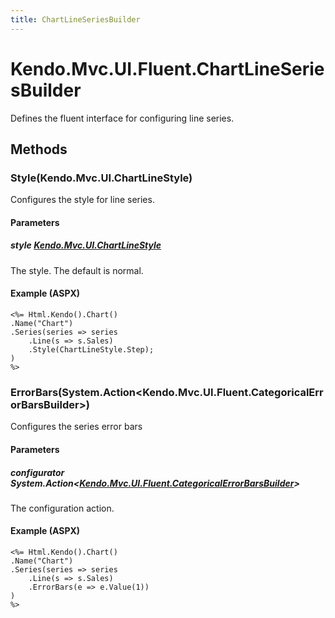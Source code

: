 ```yaml
---
title: ChartLineSeriesBuilder
---
```


# Kendo.Mvc.UI.Fluent.ChartLineSeriesBuilder
Defines the fluent interface for configuring line series.




## Methods


### Style(Kendo.Mvc.UI.ChartLineStyle)
Configures the style for line series.


#### Parameters

##### style [Kendo.Mvc.UI.ChartLineStyle](/api/wrappers/aspnet-mvc/Kendo.Mvc.UI/ChartLineStyle)
The style. The default is normal.




#### Example (ASPX)
    <%= Html.Kendo().Chart()
    .Name("Chart")
    .Series(series => series
        .Line(s => s.Sales)
        .Style(ChartLineStyle.Step);
    )
    %>


### ErrorBars(System.Action\<Kendo.Mvc.UI.Fluent.CategoricalErrorBarsBuilder\>)
Configures the series error bars


#### Parameters

##### configurator System.Action<[Kendo.Mvc.UI.Fluent.CategoricalErrorBarsBuilder](/api/wrappers/aspnet-mvc/Kendo.Mvc.UI.Fluent/CategoricalErrorBarsBuilder)>
The configuration action.




#### Example (ASPX)
    <%= Html.Kendo().Chart()
    .Name("Chart")
    .Series(series => series
        .Line(s => s.Sales)
        .ErrorBars(e => e.Value(1))
    )
    %>



